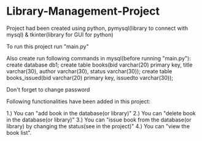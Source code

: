 # Library-Management-Project

Project had been created using python, pymysql(library to connect with mysql) & tkinter(library for GUI for python)

To run this project run "main.py"

Also create run following commands in mysql(before running "main.py"):
create database db1;
create table books(bid varchar(20) primary key, title varchar(30), author varchar(30), status varchar(30));
create table books_issued(bid varchar(20) primary key, issuedto varchar(30));

Don't forget to change password

Following functionalities have been added in this project:

1.) You can "add book in the database(or library)"
2.) You can "delete book in the database(or library)"
3.) You can "issue book from the database(or library) by changing the status(see in the project)"
4.) You can "view the book list".
